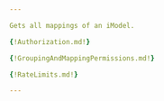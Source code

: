 ```yaml
---

Gets all mappings of an iModel.

{!Authorization.md!}

{!GroupingAndMappingPermissions.md!}

{!RateLimits.md!}

---
```

